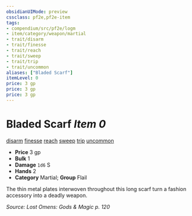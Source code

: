 ```yaml
---
obsidianUIMode: preview
cssclass: pf2e,pf2e-item
tags:
- compendium/src/pf2e/logm
- item/category/weapon/martial
- trait/disarm
- trait/finesse
- trait/reach
- trait/sweep
- trait/trip
- trait/uncommon
aliases: ["Bladed Scarf"]
itemLevel: 0
price: 3 gp
price: 3 gp
price: 3 gp
---
```

# Bladed Scarf *Item 0*  
[disarm](../../../rules/traits/disarm.md)  [finesse](../../../rules/traits/finesse.md)  [reach](../../../rules/traits/reach.md)  [sweep](../../../rules/traits/sweep.md)  [trip](../../../rules/traits/trip.md)  [uncommon](../../../rules/traits/uncommon.md)  

- **Price** 3 gp
- **Bulk** 1
- **Damage** `1d6` S
- **Hands** 2
- **Category** Martial; **Group** Flail 

The thin metal plates interwoven throughout this long scarf turn a fashion accessory into a deadly weapon.

*Source: Lost Omens: Gods & Magic p. 120*
